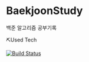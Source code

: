 # BaekjoonStudy
백준 알고리즘 공부기록

⛏️Used Tech<br>

[![Build Status](https://img.shields.io/badge/C++-00599C?style=flat-square&logo=C%2B%2B&logoColor=white)](https://travis-ci.org/joemccann/dillinger)
